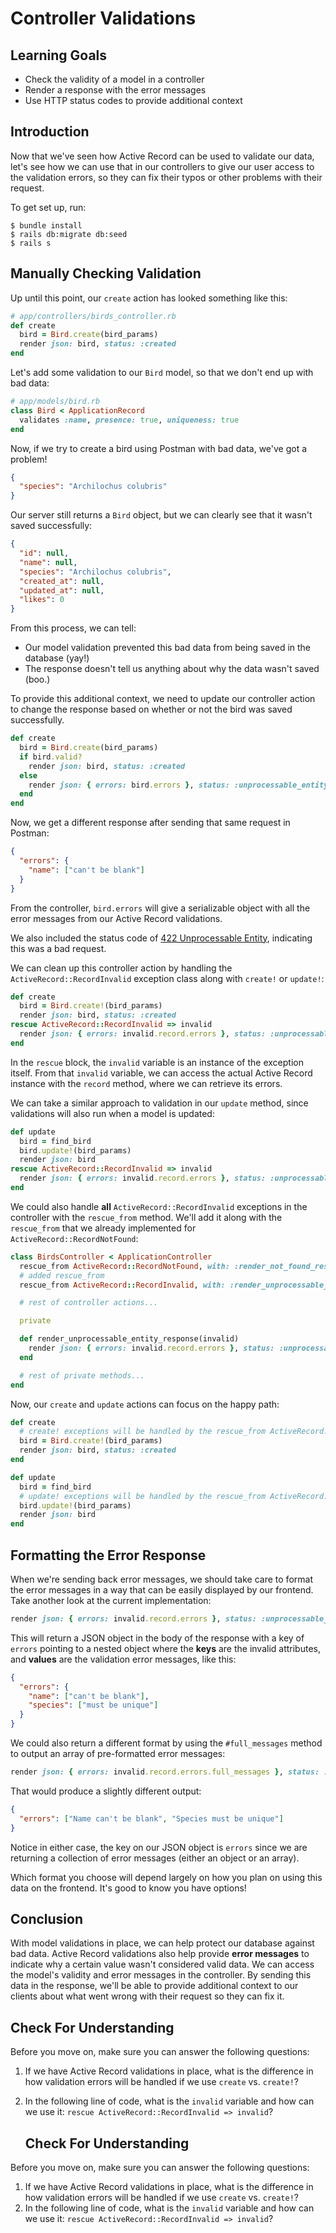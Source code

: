 # Controller Validations

## Learning Goals

- Check the validity of a model in a controller
- Render a response with the error messages
- Use HTTP status codes to provide additional context

## Introduction

Now that we've seen how Active Record can be used to validate our data, let's
see how we can use that in our controllers to give our user access to the
validation errors, so they can fix their typos or other problems with their
request.

To get set up, run:

```console
$ bundle install
$ rails db:migrate db:seed
$ rails s
```

## Manually Checking Validation

Up until this point, our `create` action has looked something like this:

```rb
# app/controllers/birds_controller.rb
def create
  bird = Bird.create(bird_params)
  render json: bird, status: :created
end
```

Let's add some validation to our `Bird` model, so that we don't end up with bad
data:

```rb
# app/models/bird.rb
class Bird < ApplicationRecord
  validates :name, presence: true, uniqueness: true
end
```

Now, if we try to create a bird using Postman with bad data, we've got a
problem!

```json
{
  "species": "Archilochus colubris"
}
```

Our server still returns a `Bird` object, but we can clearly see that it wasn't
saved successfully:

```json
{
  "id": null,
  "name": null,
  "species": "Archilochus colubris",
  "created_at": null,
  "updated_at": null,
  "likes": 0
}
```

From this process, we can tell:

- Our model validation prevented this bad data from being saved in the database
  (yay!)
- The response doesn't tell us anything about why the data wasn't saved (boo.)

To provide this additional context, we need to update our controller action to
change the response based on whether or not the bird was saved successfully.

```rb
def create
  bird = Bird.create(bird_params)
  if bird.valid?
    render json: bird, status: :created
  else
    render json: { errors: bird.errors }, status: :unprocessable_entity
  end
end
```

Now, we get a different response after sending that same request in Postman:

```json
{
  "errors": {
    "name": ["can't be blank"]
  }
}
```

From the controller, `bird.errors` will give a serializable object with all the
error messages from our Active Record validations.

We also included the status code of [422 Unprocessable Entity][422], indicating
this was a bad request.

[422]: https://developer.mozilla.org/en-US/docs/Web/HTTP/Status/422

We can clean up this controller action by handling the
`ActiveRecord::RecordInvalid` exception class along with `create!` or `update!`:

```rb
def create
  bird = Bird.create!(bird_params)
  render json: bird, status: :created
rescue ActiveRecord::RecordInvalid => invalid
  render json: { errors: invalid.record.errors }, status: :unprocessable_entity
end
```

In the `rescue` block, the `invalid` variable is an instance of the exception
itself. From that `invalid` variable, we can access the actual Active Record
instance with the `record` method, where we can retrieve its errors.

We can take a similar approach to validation in our `update` method, since
validations will also run when a model is updated:

```rb
def update
  bird = find_bird
  bird.update!(bird_params)
  render json: bird
rescue ActiveRecord::RecordInvalid => invalid
  render json: { errors: invalid.record.errors }, status: :unprocessable_entity
end
```

We could also handle **all** `ActiveRecord::RecordInvalid` exceptions in the
controller with the `rescue_from` method. We'll add it along with the
`rescue_from` that we already implemented for `ActiveRecord::RecordNotFound`:

```rb
class BirdsController < ApplicationController
  rescue_from ActiveRecord::RecordNotFound, with: :render_not_found_response
  # added rescue_from
  rescue_from ActiveRecord::RecordInvalid, with: :render_unprocessable_entity_response

  # rest of controller actions...

  private

  def render_unprocessable_entity_response(invalid)
    render json: { errors: invalid.record.errors }, status: :unprocessable_entity
  end

  # rest of private methods...
end
```

Now, our `create` and `update` actions can focus on the happy path:

```rb
def create
  # create! exceptions will be handled by the rescue_from ActiveRecord::RecordInvalid code
  bird = Bird.create!(bird_params)
  render json: bird, status: :created
end

def update
  bird = find_bird
  # update! exceptions will be handled by the rescue_from ActiveRecord::RecordInvalid code
  bird.update!(bird_params)
  render json: bird
end
```

## Formatting the Error Response

When we're sending back error messages, we should take care to format the error
messages in a way that can be easily displayed by our frontend. Take another
look at the current implementation:

```rb
render json: { errors: invalid.record.errors }, status: :unprocessable_entity
```

This will return a JSON object in the body of the response with a key of `errors`
pointing to a nested object where the **keys** are the invalid attributes, and
**values** are the validation error messages, like this:

```json
{
  "errors": {
    "name": ["can't be blank"],
    "species": ["must be unique"]
  }
}
```

We could also return a different format by using the `#full_messages` method
to output an array of pre-formatted error messages:

```rb
render json: { errors: invalid.record.errors.full_messages }, status: :unprocessable_entity
```

That would produce a slightly different output:

```json
{
  "errors": ["Name can't be blank", "Species must be unique"]
}
```

Notice in either case, the key on our JSON object is `errors` since we are
returning a collection of error messages (either an object or an array).

Which format you choose will depend largely on how you plan on using this data
on the frontend. It's good to know you have options!

## Conclusion

With model validations in place, we can help protect our database against bad
data. Active Record validations also help provide **error messages** to indicate
why a certain value wasn't considered valid data. We can access the model's
validity and error messages in the controller. By sending this data in the
response, we'll be able to provide additional context to our clients about what
went wrong with their request so they can fix it.

## Check For Understanding

Before you move on, make sure you can answer the following questions:

1. If we have Active Record validations in place, what is the difference in how
   validation errors will be handled if we use `create` vs. `create!`?
2. In the following line of code, what is the `invalid` variable and how can we
   use it: `rescue ActiveRecord::RecordInvalid => invalid`?


   ## Check For Understanding

Before you move on, make sure you can answer the following questions:

1. If we have Active Record validations in place, what is the difference in how
   validation errors will be handled if we use `create` vs. `create!`?
2. In the following line of code, what is the `invalid` variable and how can we
   use it: `rescue ActiveRecord::RecordInvalid => invalid`?
